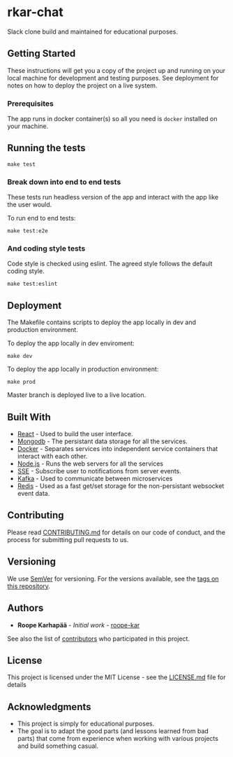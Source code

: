 # rkar-chat

Slack clone build and maintained for educational purposes.

## Getting Started

These instructions will get you a copy of the project up and running on your local machine for development and testing purposes. See deployment for notes on how to deploy the project on a live system.

### Prerequisites

The app runs in docker container(s) so all you need is `docker` installed on your machine.

## Running the tests

`make test`

### Break down into end to end tests

These tests run headless version of the app and interact with the app like the user would.

To run end to end tests:

`make test:e2e`

### And coding style tests

Code style is checked using eslint. The agreed style follows the default coding style.

`make test:eslint`

## Deployment

The Makefile contains scripts to deploy the app locally in dev and production environment.

To deploy the app locally in dev enviroment:

`make dev`

To deploy the app locally in production environment:

`make prod`

Master branch is deployed live to a live location.

## Built With

* [React](https://reactjs.org/) - Used to build the user interface.
* [Mongodb](https://www.mongodb.com/) - The persistant data storage for all the services.
* [Docker](https://www.docker.com/) - Separates services into independent service containers that interact with each other.
* [Node.js](https://nodejs.org/en/) - Runs the web servers for all the services
* [SSE](https://developer.mozilla.org/en-US/docs/Web/API/Server-sent_events/Using_server-sent_events) - Subscribe user to notifications from server events.
* [Kafka](https://kafka.apache.org/) - Used to communicate between microservices
* [Redis](https://redis.io/) - Used as a fast get/set storage for the non-persistant websocket event data.

## Contributing

Please read [CONTRIBUTING.md](https://gist.github.com/PurpleBooth/b24679402957c63ec426) for details on our code of conduct, and the process for submitting pull requests to us.

## Versioning

We use [SemVer](http://semver.org/) for versioning. For the versions available, see the [tags on this repository](https://github.com/roope-kar/rkar-chat/tags). 

## Authors

* **Roope Karhapää** - *Initial work* - [roope-kar](https://github.com/roope-kar)

See also the list of [contributors](https://github.com/roope-kar/rkar-chat/contributors) who participated in this project.

## License

This project is licensed under the MIT License - see the [LICENSE.md](LICENSE.md) file for details

## Acknowledgments

* This project is simply for educational purposes. 
* The goal is to adapt the good parts (and lessons learned from bad parts) that come from experience when working with various projects and build something casual.
